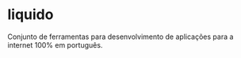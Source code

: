 # liquido
Conjunto de ferramentas para desenvolvimento de aplicações para a internet 100% em português.
